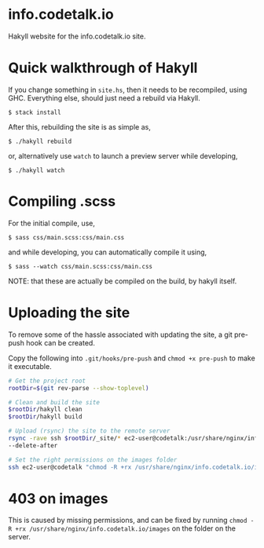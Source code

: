 # info.codetalk.io
Hakyll website for the info.codetalk.io site.


# Quick walkthrough of Hakyll
If you change something in `site.hs`, then it needs to be recompiled, using GHC. Everything else, should just need a rebuild via Hakyll.

```
$ stack install
```

After this, rebuilding the site is as simple as,

```
$ ./hakyll rebuild
```

or, alternatively use `watch` to launch a preview server while developing,

```
$ ./hakyll watch
```


# Compiling .scss
For the initial compile, use,

```
$ sass css/main.scss:css/main.css
```

and while developing, you can automatically compile it using,

```
$ sass --watch css/main.scss:css/main.css
```

NOTE: that these are actually be compiled on the build, by hakyll itself.


# Uploading the site
To remove some of the hassle associated with updating the site, a git pre-push
hook can be created.

Copy the following into `.git/hooks/pre-push` and `chmod +x pre-push` to make
it executable.

```bash
# Get the project root
rootDir=$(git rev-parse --show-toplevel)

# Clean and build the site
$rootDir/hakyll clean
$rootDir/hakyll build

# Upload (rsync) the site to the remote server
rsync -rave ssh $rootDir/_site/* ec2-user@codetalk:/usr/share/nginx/info.codetalk.io
--delete-after

# Set the right permissions on the images folder
ssh ec2-user@codetalk "chmod -R +rx /usr/share/nginx/info.codetalk.io/images"
```


# 403 on images
This is caused by missing permissions, and can be fixed by running `chmod -R +rx /usr/share/nginx/info.codetalk.io/images` on the folder on the server.
